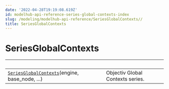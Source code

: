 ```yaml
---
date: '2022-04-28T19:19:08.619Z'
id: modelhub-api-reference-series-global-contexts-index
slug: /modeling/modelhub-api-reference/SeriesGlobalContexts//
title: SeriesGlobalContexts
---
```


# SeriesGlobalContexts

| &nbsp;                                            | &nbsp;                                                                                                                                                                                                                 |
| ------------------------------------------------- | --------------------------------------------------------------------------------------------------------------------------------------------------------------------------------------------------------------------- |
| [`SeriesGlobalContexts`](/docs/modeling/modelhub-api-reference/SeriesGlobalContexts/modelhub.SeriesGlobalContexts/#modelhub.SeriesGlobalContexts)(engine, base_node, ...)      | Objectiv Global Contexts series.                                                                                                                                                                                       |
